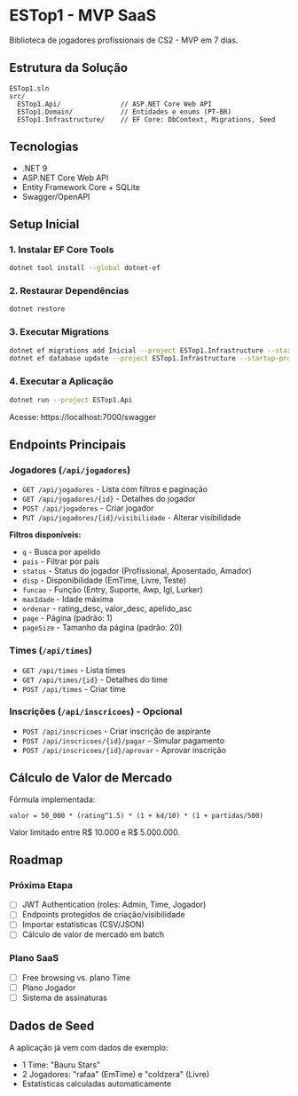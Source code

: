 # ESTop1 - MVP SaaS

Biblioteca de jogadores profissionais de CS2 - MVP em 7 dias.

## Estrutura da Solução

```
ESTop1.sln
src/
  ESTop1.Api/               // ASP.NET Core Web API
  ESTop1.Domain/            // Entidades e enums (PT-BR)
  ESTop1.Infrastructure/    // EF Core: DbContext, Migrations, Seed
```

## Tecnologias

- .NET 9
- ASP.NET Core Web API
- Entity Framework Core + SQLite
- Swagger/OpenAPI

## Setup Inicial

### 1. Instalar EF Core Tools

```bash
dotnet tool install --global dotnet-ef
```

### 2. Restaurar Dependências

```bash
dotnet restore
```

### 3. Executar Migrations

```bash
dotnet ef migrations add Inicial --project ESTop1.Infrastructure --startup-project ESTop1.Api
dotnet ef database update --project ESTop1.Infrastructure --startup-project ESTop1.Api
```

### 4. Executar a Aplicação

```bash
dotnet run --project ESTop1.Api
```

Acesse: https://localhost:7000/swagger

## Endpoints Principais

### Jogadores (`/api/jogadores`)

- `GET /api/jogadores` - Lista com filtros e paginação
- `GET /api/jogadores/{id}` - Detalhes do jogador
- `POST /api/jogadores` - Criar jogador
- `PUT /api/jogadores/{id}/visibilidade` - Alterar visibilidade

**Filtros disponíveis:**
- `q` - Busca por apelido
- `pais` - Filtrar por país
- `status` - Status do jogador (Profissional, Aposentado, Amador)
- `disp` - Disponibilidade (EmTime, Livre, Teste)
- `funcao` - Função (Entry, Suporte, Awp, Igl, Lurker)
- `maxIdade` - Idade máxima
- `ordenar` - rating_desc, valor_desc, apelido_asc
- `page` - Página (padrão: 1)
- `pageSize` - Tamanho da página (padrão: 20)

### Times (`/api/times`)

- `GET /api/times` - Lista times
- `GET /api/times/{id}` - Detalhes do time
- `POST /api/times` - Criar time

### Inscrições (`/api/inscricoes`) - Opcional

- `POST /api/inscricoes` - Criar inscrição de aspirante
- `POST /api/inscricoes/{id}/pagar` - Simular pagamento
- `POST /api/inscricoes/{id}/aprovar` - Aprovar inscrição

## Cálculo de Valor de Mercado

Fórmula implementada:
```
valor = 50_000 * (rating^1.5) * (1 + kd/10) * (1 + partidas/500)
```

Valor limitado entre R$ 10.000 e R$ 5.000.000.

## Roadmap

### Próxima Etapa
- [ ] JWT Authentication (roles: Admin, Time, Jogador)
- [ ] Endpoints protegidos de criação/visibilidade
- [ ] Importar estatísticas (CSV/JSON)
- [ ] Cálculo de valor de mercado em batch

### Plano SaaS
- [ ] Free browsing vs. plano Time
- [ ] Plano Jogador
- [ ] Sistema de assinaturas

## Dados de Seed

A aplicação já vem com dados de exemplo:
- 1 Time: "Bauru Stars"
- 2 Jogadores: "rafaa" (EmTime) e "coldzera" (Livre)
- Estatísticas calculadas automaticamente
